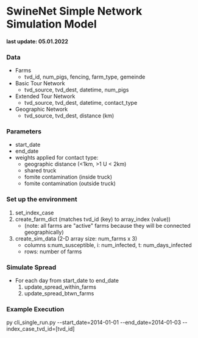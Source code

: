 # SwineNet Simple Network Simulation Model
#### last update: 05.01.2022

### Data
- Farms
  - tvd_id, num_pigs, fencing, farm_type, gemeinde
- Basic Tour Network
  - tvd_source, tvd_dest, datetime, num_pigs
- Extended Tour Network
  - tvd_source, tvd_dest, datetime, contact_type
- Geographic Network
  - tvd_source, tvd_dest, distance (km)

### Parameters
- start_date
- end_date
- weights applied for contact type:
  - geographic distance (<1km, >1 U < 2km)
  - shared truck
  - fomite contamination (inside truck)
  - fomite contamination (outside truck)
  
### Set up the environment
1. set_index_case
2. create_farm_dict (matches tvd_id (key) to array_index (value))
    - (note: all farms are "active" farms because they will be connected geographically)
3. create_sim_data (2-D array  size: num_farms x 3) 
    - columns s:num_susceptible, i: num_infected, t: num_days_infected
    - rows: number of farms

### Simulate Spread
- For each day from start_date to end_date
  1. update_spread_within_farms
  2. update_spread_btwn_farms

### Example Execution
py cli_single_run.py --start_date=2014-01-01 --end_date=2014-01-03 --index_case_tvd_id=[tvd_id]

